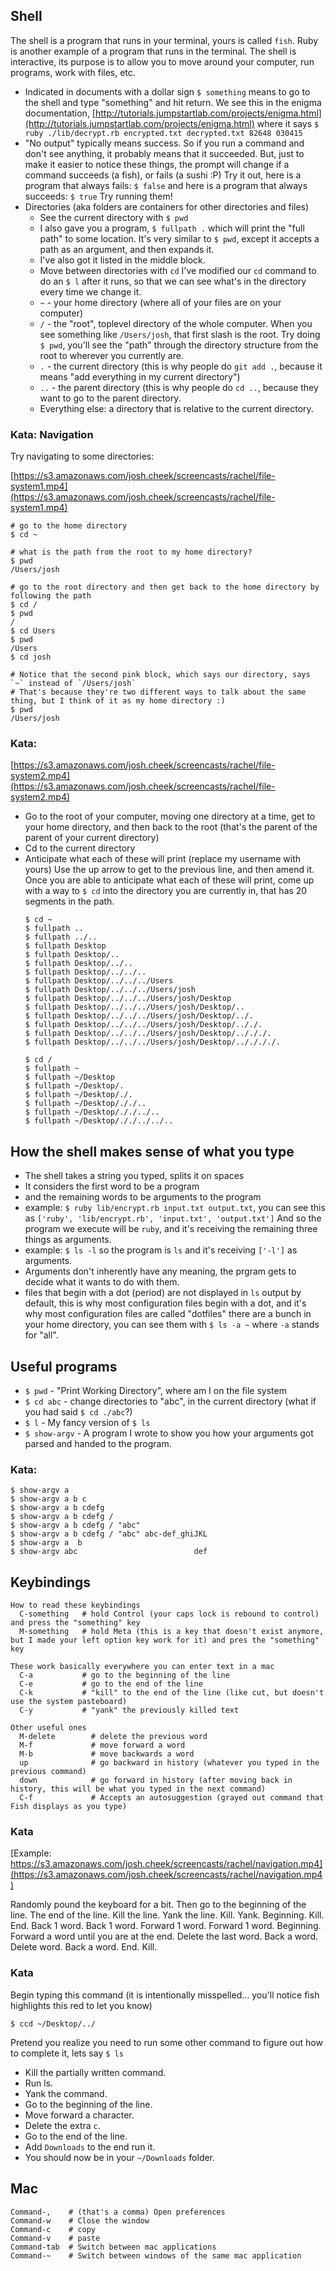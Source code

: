 Shell
-----

The shell is a program that runs in your terminal, yours is called `fish`.
Ruby is another example of a program that runs in the terminal.
The shell is interactive, its purpose is to allow you to move around your computer,
run programs, work with files, etc.


* Indicated in documents with a dollar sign `$ something` means to go to the shell and type "something" and hit return.
  We see this in the enigma documentation,
  [http://tutorials.jumpstartlab.com/projects/enigma.html](http://tutorials.jumpstartlab.com/projects/enigma.html)
  where it says `$ ruby ./lib/decrypt.rb encrypted.txt decrypted.txt 82648 030415`
* "No output" typically means success. So if you run a command and don't see anything, it probably means that it succeeded.
  But, just to make it easier to notice these things, the prompt will change if a command succeeds (a fish), or fails (a sushi :P)
  Try it out, here is a program that always fails: `$ false` and here is a program that always succeeds: `$ true` Try running them!
* Directories (aka folders are containers for other directories and files)
  * See the current directory with `$ pwd`
  * I also gave you a program, `$ fullpath .` which will print the "full path" to some location. It's very similar to `$ pwd`,
    except it accepts a path as an argument, and then expands it.
  * I've also got it listed in the middle block.
  * Move between directories with `cd` I've modified our `cd` command to do an `$ l` after it runs,
    so that we can see what's in the directory every time we change it.
  * `~`  - your home directory (where all of your files are on your computer)
  * `/`  - the "root", toplevel directory of the whole computer.
    When you see something like `/Users/josh`, that first slash is the root.
    Try doing `$ pwd`, you'll see the "path" through the directory structure from the root to wherever you currently are.
  * `.`  - the current directory (this is why people do `git add .`, because it means "add everything in my current directory")
  * `..` - the parent directory (this is why people do `cd ..`, because they want to go to the parent directory.
  * Everything else: a directory that is relative to the current directory.

### Kata: Navigation

Try navigating to some directories:

[https://s3.amazonaws.com/josh.cheek/screencasts/rachel/file-system1.mp4](https://s3.amazonaws.com/josh.cheek/screencasts/rachel/file-system1.mp4)

```
# go to the home directory
$ cd ~

# what is the path from the root to my home directory?
$ pwd
/Users/josh

# go to the root directory and then get back to the home directory by following the path
$ cd /
$ pwd
/
$ cd Users
$ pwd
/Users
$ cd josh

# Notice that the second pink block, which says our directory, says `~` instead of `/Users/josh`
# That's because they're two different ways to talk about the same thing, but I think of it as my home directory :)
$ pwd
/Users/josh
```

### Kata:

[https://s3.amazonaws.com/josh.cheek/screencasts/rachel/file-system2.mp4](https://s3.amazonaws.com/josh.cheek/screencasts/rachel/file-system2.mp4)

* Go to the root of your computer, moving one directory at a time, get to your home directory, and then back to the root (that's the parent of the parent of your current directory)
* Cd to the current directory
* Anticipate what each of these will print (replace my username with yours) Use the up arrow to get to the previous line,
  and then amend it. Once you are able to anticipate what each of these will print, come up with a way to `$ cd` into the
  directory you are currently in, that has 20 segments in the path.
  ```
  $ cd ~
  $ fullpath ..
  $ fullpath ../..
  $ fullpath Desktop
  $ fullpath Desktop/..
  $ fullpath Desktop/../..
  $ fullpath Desktop/../../..
  $ fullpath Desktop/../../../Users
  $ fullpath Desktop/../../../Users/josh
  $ fullpath Desktop/../../../Users/josh/Desktop
  $ fullpath Desktop/../../../Users/josh/Desktop/..
  $ fullpath Desktop/../../../Users/josh/Desktop/../.
  $ fullpath Desktop/../../../Users/josh/Desktop/.././.
  $ fullpath Desktop/../../../Users/josh/Desktop/../././.
  $ fullpath Desktop/../../../Users/josh/Desktop/.././././.

  $ cd /
  $ fullpath ~
  $ fullpath ~/Desktop
  $ fullpath ~/Desktop/.
  $ fullpath ~/Desktop/./.
  $ fullpath ~/Desktop/././..
  $ fullpath ~/Desktop/././../..
  $ fullpath ~/Desktop/././../../..
  ```

How the shell makes sense of what you type
------------------------------------------

* The shell takes a string you typed, splits it on spaces
* It considers the first word to be a program
* and the remaining words to be arguments to the program
* example: `$ ruby lib/encrypt.rb input.txt output.txt`,
  you can see this as `['ruby', 'lib/encrypt.rb', 'input.txt', 'output.txt']`
  And so the program we execute will be `ruby`, and it's receiving the remaining three things as arguments.
* example: `$ ls -l` so the program is `ls` and it's receiving `['-l']` as arguments.
* Arguments don't inherently have any meaning, the prgram gets to decide what it wants to do with them.
* files that begin with a dot (period) are not displayed in `ls` output by default,
  this is why most configuration files begin with a dot, and it's why most configuration files are called "dotfiles"
  there are a bunch in your home directory, you can see them with `$ ls -a ~` where `-a` stands for "all".

Useful programs
---------------

* `$ pwd`       - "Print Working Directory", where am I on the file system
* `$ cd abc`    - change directories to "abc", in the current directory (what if you had said `$ cd ./abc`?)
* `$ l`         - My fancy version of `$ ls`
* `$ show-argv` - A program I wrote to show you how your arguments got parsed and handed to the program.

### Kata:

```
$ show-argv a
$ show-argv a b c
$ show-argv a b cdefg
$ show-argv a b cdefg /
$ show-argv a b cdefg / "abc"
$ show-argv a b cdefg / "abc" abc-def_ghiJKL
$ show-argv a  b
$ show-argv abc                          def
```

Keybindings
-----------

```
How to read these keybindings
  C-something   # hold Control (your caps lock is rebound to control) and press the "something" key
  M-something   # hold Meta (this is a key that doesn't exist anymore, but I made your left option key work for it) and pres the "something" key

These work basically everywhere you can enter text in a mac
  C-a           # go to the beginning of the line
  C-e           # go to the end of the line
  C-k           # "kill" to the end of the line (like cut, but doesn't use the system pasteboard)
  C-y           # "yank" the previously killed text

Other useful ones
  M-delete        # delete the previous word
  M-f             # move forward a word
  M-b             # move backwards a word
  up              # go backward in history (whatever you typed in the previous command)
  down            # go forward in history (after moving back in history, this will be what you typed in the next command)
  C-f             # Accepts an autosuggestion (grayed out command that Fish displays as you type)
```

### Kata

[Example: https://s3.amazonaws.com/josh.cheek/screencasts/rachel/navigation.mp4](https://s3.amazonaws.com/josh.cheek/screencasts/rachel/navigation.mp4)

Randomly pound the keyboard for a bit.  Then go to the beginning of the line.
The end of the line. Kill the line. Yank the line. Kill. Yank. Beginning. Kill. End.
Back 1 word. Back 1 word. Forward 1 word. Forward 1 word. Beginning.
Forward a word until you are at the end. Delete the last word.
Back a word. Delete word. Back a word. End. Kill.

### Kata

Begin typing this command (it is intentionally misspelled... you'll notice fish highlights this red to let you know)

```
$ ccd ~/Desktop/../
```

Pretend you realize you need to run some other command to figure out how to complete it, lets say `$ ls`

* Kill the partially written command.
* Run ls.
* Yank the command.
* Go to the beginning of the line.
* Move forward a character.
* Delete the extra `c`.
* Go to the end of the line.
* Add `Downloads` to the end run it.
* You should now be in your `~/Downloads` folder.


Mac
---

```
Command-,    # (that's a comma) Open preferences
Command-w    # Close the window
Command-c    # copy
Command-v    # paste
Command-tab  # Switch between mac applications
Command-~    # Switch between windows of the same mac application
```
